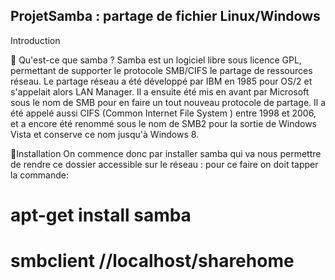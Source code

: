 ##  ProjetSamba :  partage de fichier Linux/Windows
   
   Introduction
   
  📌 Qu'est-ce que samba ?
   Samba est un logiciel libre sous licence GPL, permettant de supporter le protocole SMB/CIFS le partage de ressources réseau.
Le partage réseau a été développé par IBM en 1985 pour OS/2 et s'appelait alors LAN Manager. Il a ensuite été mis en avant par Microsoft sous le nom de SMB pour en faire un tout nouveau protocole de partage. Il a été appelé aussi CIFS (Common Internet File System ) entre 1998 et 2006, et a encore été renommé sous le nom de SMB2 pour la sortie de Windows Vista et conserve ce nom jusqu'à Windows 8.

  📌Installation
On commence donc par installer samba qui va nous permettre de rendre ce dossier accessible sur le réseau : pour ce faire on doit tapper la commande:


  # apt-get install samba
  # smbclient //localhost/sharehome
 
